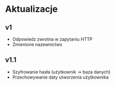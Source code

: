 # Aktualizacje
## v1
- Odpowiedz zwrotna w zapytaniu HTTP
- Zmienione nazewnictwo
## v1.1
- Szyfrowanie hasła (użytkownik -> baza danych)
- Przechowywanie daty utworzenia użytkownika
  
